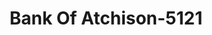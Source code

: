 ---
f_zip-code: 66002
f_state-code: KS
title: Bank Of Atchison-5121
f_phone: 913-367-5100
f_city-only: Atchison
f_address: 701 Kansas Avenue Atchison
f_location-unique-id: '5121'
slug: bank-of-atchison-5121
updated-on: '2024-05-30T13:46:58.046Z'
created-on: '2024-05-30T13:36:59.803Z'
published-on: '2024-05-30T13:54:32.469Z'
f_city-state: cms/city/atchison-ks.md
f_company: cms/company/bank-of-atchison.md
f_state: cms/state/kansas.md
layout: '[payday-loan].html'
tags: payday-loan
---